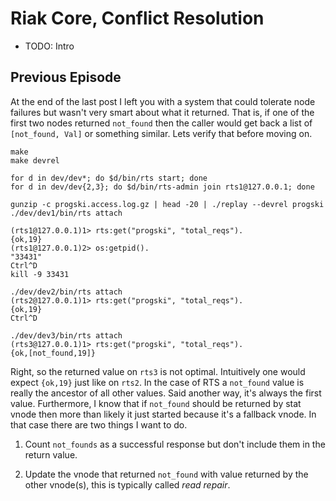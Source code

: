 Riak Core, Conflict Resolution
==========

* TODO: Intro


Previous Episode
----------

At the end of the last post I left you with a system that could tolerate node failures but wasn't very smart about what it returned.  That is, if one of the first two nodes returned `not_found` then the caller would get back a list of `[not_found, Val]` or something similar.  Lets verify that before moving on.

    make
    make devrel
    
    for d in dev/dev*; do $d/bin/rts start; done
    for d in dev/dev{2,3}; do $d/bin/rts-admin join rts1@127.0.0.1; done
    
    gunzip -c progski.access.log.gz | head -20 | ./replay --devrel progski
    ./dev/dev1/bin/rts attach
    
    (rts1@127.0.0.1)1> rts:get("progski", "total_reqs").
    {ok,19}
    (rts1@127.0.0.1)2> os:getpid().
    "33431"
    Ctrl^D
    kill -9 33431
    
    ./dev/dev2/bin/rts attach
    (rts2@127.0.0.1)1> rts:get("progski", "total_reqs").
    {ok,19}
    Ctrl^D
    
    ./dev/dev3/bin/rts attach
    (rts3@127.0.0.1)1> rts:get("progski", "total_reqs").
    {ok,[not_found,19]}

Right, so the returned value on `rts3` is not optimal.  Intuitively one would expect `{ok,19}` just like on `rts2`.  In the case of RTS a `not_found` value is really the ancestor of all other values.  Said another way, it's always the first value.  Furthermore, I know that if `not_found` should be returned by stat vnode then more than likely it just started because it's a fallback vnode.  In that case there are two things I want to do.

1. Count `not_founds` as a successful response but don't include them in the return value.

2. Update the vnode that returned `not_found` with value returned by the other vnode(s), this is typically called _read repair_.




